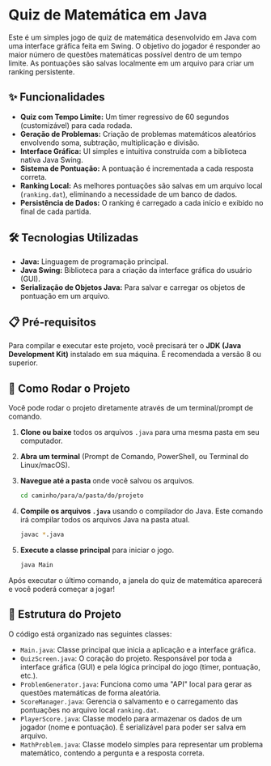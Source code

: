 # Quiz de Matemática em Java

Este é um simples jogo de quiz de matemática desenvolvido em Java com uma interface gráfica feita em Swing. O objetivo do jogador é responder ao maior número de questões matemáticas possível dentro de um tempo limite. As pontuações são salvas localmente em um arquivo para criar um ranking persistente.

## ✨ Funcionalidades

- **Quiz com Tempo Limite:** Um timer regressivo de 60 segundos (customizável) para cada rodada.
- **Geração de Problemas:** Criação de problemas matemáticos aleatórios envolvendo soma, subtração, multiplicação e divisão.
- **Interface Gráfica:** UI simples e intuitiva construída com a biblioteca nativa Java Swing.
- **Sistema de Pontuação:** A pontuação é incrementada a cada resposta correta.
- **Ranking Local:** As melhores pontuações são salvas em um arquivo local (`ranking.dat`), eliminando a necessidade de um banco de dados.
- **Persistência de Dados:** O ranking é carregado a cada início e exibido no final de cada partida.

## 🛠️ Tecnologias Utilizadas

- **Java:** Linguagem de programação principal.
- **Java Swing:** Biblioteca para a criação da interface gráfica do usuário (GUI).
- **Serialização de Objetos Java:** Para salvar e carregar os objetos de pontuação em um arquivo.

## 📋 Pré-requisitos

Para compilar e executar este projeto, você precisará ter o **JDK (Java Development Kit)** instalado em sua máquina. É recomendada a versão 8 ou superior.

## 🚀 Como Rodar o Projeto

Você pode rodar o projeto diretamente através de um terminal/prompt de comando.

1.  **Clone ou baixe** todos os arquivos `.java` para uma mesma pasta em seu computador.

2.  **Abra um terminal** (Prompt de Comando, PowerShell, ou Terminal do Linux/macOS).

3.  **Navegue até a pasta** onde você salvou os arquivos.
    ```bash
    cd caminho/para/a/pasta/do/projeto
    ```

4.  **Compile os arquivos `.java`** usando o compilador do Java. Este comando irá compilar todos os arquivos Java na pasta atual.
    ```bash
    javac *.java
    ```

5.  **Execute a classe principal** para iniciar o jogo.
    ```bash
    java Main
    ```

Após executar o último comando, a janela do quiz de matemática aparecerá e você poderá começar a jogar!

## 📂 Estrutura do Projeto

O código está organizado nas seguintes classes:

-   `Main.java`: Classe principal que inicia a aplicação e a interface gráfica.
-   `QuizScreen.java`: O coração do projeto. Responsável por toda a interface gráfica (GUI) e pela lógica principal do jogo (timer, pontuação, etc.).
-   `ProblemGenerator.java`: Funciona como uma "API" local para gerar as questões matemáticas de forma aleatória.
-   `ScoreManager.java`: Gerencia o salvamento e o carregamento das pontuações no arquivo local `ranking.dat`.
-   `PlayerScore.java`: Classe modelo para armazenar os dados de um jogador (nome e pontuação). É serializável para poder ser salva em arquivo.
-   `MathProblem.java`: Classe modelo simples para representar um problema matemático, contendo a pergunta e a resposta correta.